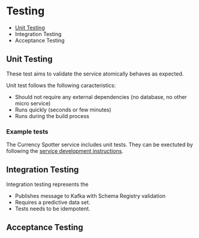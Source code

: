 # Testing

* [Unit Testing](#unit-testing)
* Integration Testing
* Acceptance Testing

## Unit Testing

These test aims to validate the service atomically behaves as expected.

Unit test follows the following caracteristics:

* Should not require any external dependencies (no database, no other micro service)
* Runs quickly (seconds or few minutes)
* Runs during the build process

### Example tests

The Currency Spotter service includes unit tests. They can be exectuted by following the [service development instructions](../currency-spotter/README.md#development).

## Integration Testing



Integration testing represents the 

* Publishes message to Kafka with Schema Registry validation
* Requires a predictive data set.
* Tests needs to be idempotent.

## Acceptance Testing